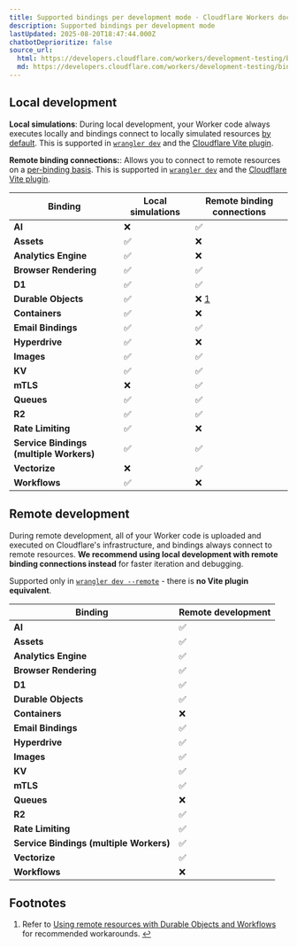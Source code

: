 ```yaml
---
title: Supported bindings per development mode · Cloudflare Workers docs
description: Supported bindings per development mode
lastUpdated: 2025-08-20T18:47:44.000Z
chatbotDeprioritize: false
source_url:
  html: https://developers.cloudflare.com/workers/development-testing/bindings-per-env/
  md: https://developers.cloudflare.com/workers/development-testing/bindings-per-env/index.md
---
```


## Local development

**Local simulations**: During local development, your Worker code always executes locally and bindings connect to locally simulated resources [by default](https://developers.cloudflare.com/workers/development-testing/#remote-bindings). This is supported in [`wrangler dev`](https://developers.cloudflare.com/workers/wrangler/commands/#dev) and the [Cloudflare Vite plugin](https://developers.cloudflare.com/workers/vite-plugin/).

**Remote binding connections:**: Allows you to connect to remote resources on a [per-binding basis](https://developers.cloudflare.com/workers/development-testing/#remote-bindings). This is supported in [`wrangler dev`](https://developers.cloudflare.com/workers/wrangler/commands/#dev) and the [Cloudflare Vite plugin](https://developers.cloudflare.com/workers/vite-plugin/).

| Binding | Local simulations | Remote binding connections |
| - | - | - |
| **AI** | ❌ | ✅ |
| **Assets** | ✅ | ❌ |
| **Analytics Engine** | ✅ | ❌ |
| **Browser Rendering** | ✅ | ✅ |
| **D1** | ✅ | ✅ |
| **Durable Objects** | ✅ | ❌ [1](#user-content-fn-1) |
| **Containers** | ✅ | ❌ |
| **Email Bindings** | ✅ | ✅ |
| **Hyperdrive** | ✅ | ❌ |
| **Images** | ✅ | ✅ |
| **KV** | ✅ | ✅ |
| **mTLS** | ❌ | ✅ |
| **Queues** | ✅ | ✅ |
| **R2** | ✅ | ✅ |
| **Rate Limiting** | ✅ | ❌ |
| **Service Bindings (multiple Workers)** | ✅ | ✅ |
| **Vectorize** | ❌ | ✅ |
| **Workflows** | ✅ | ❌ |

## Remote development

During remote development, all of your Worker code is uploaded and executed on Cloudflare's infrastructure, and bindings always connect to remote resources. **We recommend using local development with remote binding connections instead** for faster iteration and debugging.

Supported only in [`wrangler dev --remote`](https://developers.cloudflare.com/workers/wrangler/commands/#dev) - there is **no Vite plugin equivalent**.

| Binding | Remote development |
| - | - |
| **AI** | ✅ |
| **Assets** | ✅ |
| **Analytics Engine** | ✅ |
| **Browser Rendering** | ✅ |
| **D1** | ✅ |
| **Durable Objects** | ✅ |
| **Containers** | ❌ |
| **Email Bindings** | ✅ |
| **Hyperdrive** | ✅ |
| **Images** | ✅ |
| **KV** | ✅ |
| **mTLS** | ✅ |
| **Queues** | ❌ |
| **R2** | ✅ |
| **Rate Limiting** | ✅ |
| **Service Bindings (multiple Workers)** | ✅ |
| **Vectorize** | ✅ |
| **Workflows** | ❌ |

## Footnotes

1. Refer to [Using remote resources with Durable Objects and Workflows](https://developers.cloudflare.com/workers/development-testing/#using-remote-resources-with-durable-objects-and-workflows) for recommended workarounds. [↩](#user-content-fnref-1)

